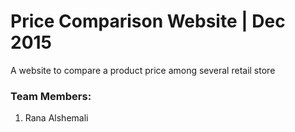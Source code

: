 # Price Comparison Website | Dec 2015
A website to compare a product price among several retail store

### Team Members:
1. Rana Alshemali
